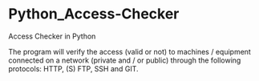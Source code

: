 # Python_Access-Checker
Access Checker in Python


The program will verify the access (valid or not) to machines / equipment connected on a network (private and / or public) through the following protocols: HTTP, (S) FTP, SSH and GIT.
